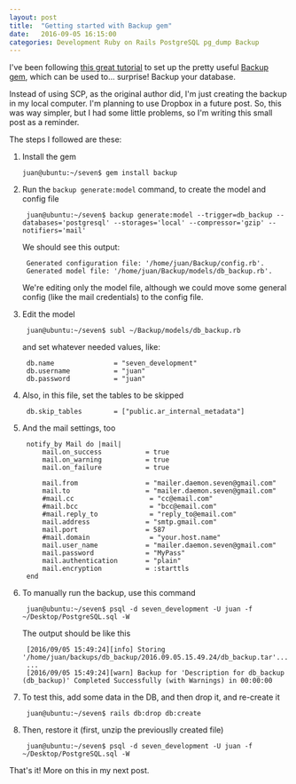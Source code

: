 ```yaml
---
layout: post
title:  "Getting started with Backup gem"
date:   2016-09-05 16:15:00
categories: Development Ruby on Rails PostgreSQL pg_dump Backup
---
```

I've been following [this great tutorial](http://vladigleba.com/blog/2014/06/30/backup-a-rails-database-with-the-backup-and-whenever-gems/) to set up the pretty useful [Backup gem](https://github.com/backup/backup), which can be used to... surprise! Backup your database.

Instead of using SCP, as the original author did, I'm just creating the backup in my local computer. I'm planning to use Dropbox in a future post. So, this was way simpler, but I had some little problems, so I'm writing this small post as a reminder.

The steps I followed are these:

1.  Install the gem

        juan@ubuntu:~/seven$ gem install backup

2. Run the `backup generate:model` command, to create the model and config file

        juan@ubuntu:~/seven$ backup generate:model --trigger=db_backup --databases='postgresql' --storages='local' --compressor='gzip' --notifiers='mail'

    We should see this output:

        Generated configuration file: '/home/juan/Backup/config.rb'.
        Generated model file: '/home/juan/Backup/models/db_backup.rb'.

    We're editing only the model file, although we could move some general config (like the mail credentials) to the config file.

3. Edit the model

        juan@ubuntu:~/seven$ subl ~/Backup/models/db_backup.rb 

    and set whatever needed values, like:

        db.name               = "seven_development"
        db.username           = "juan"
        db.password           = "juan"

4. Also, in this file, set the tables to be skipped

        db.skip_tables        = ["public.ar_internal_metadata"]

5. And the mail settings, too

        notify_by Mail do |mail|
            mail.on_success           = true
            mail.on_warning           = true
            mail.on_failure           = true
        
            mail.from                 = "mailer.daemon.seven@gmail.com"
            mail.to                   = "mailer.daemon.seven@gmail.com"
            #mail.cc                   = "cc@email.com"
            #mail.bcc                  = "bcc@email.com"
            #mail.reply_to             = "reply_to@email.com"
            mail.address              = "smtp.gmail.com"
            mail.port                 = 587
            #mail.domain               = "your.host.name"
            mail.user_name            = "mailer.daemon.seven@gmail.com"
            mail.password             = "MyPass"
            mail.authentication       = "plain"
            mail.encryption           = :starttls
        end

6. To manually run the backup, use this command

        juan@ubuntu:~/seven$ psql -d seven_development -U juan -f ~/Desktop/PostgreSQL.sql -W

    The output should be like this

        [2016/09/05 15:49:24][info] Storing '/home/juan/backups/db_backup/2016.09.05.15.49.24/db_backup.tar'...
        ...
        [2016/09/05 15:49:24][warn] Backup for 'Description for db_backup (db_backup)' Completed Successfully (with Warnings) in 00:00:00

7. To test this, add some data in the DB, and then drop it, and re-create it

        juan@ubuntu:~/seven$ rails db:drop db:create

8. Then, restore it (first, unzip the previouslly created file)

        juan@ubuntu:~/seven$ psql -d seven_development -U juan -f ~/Desktop/PostgreSQL.sql -W

That's it! More on this in my next post.
